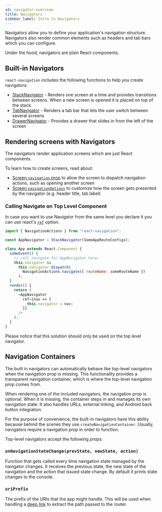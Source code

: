 ```yaml
---
id: navigator-overview
title: Navigators
sidebar_label: Intro to Navigators
---
```


Navigators allow you to define your application's navigation structure. Navigators also render common elements such as headers and tab bars which you can configure.

Under the hood, navigators are plain React components.

## Built-in Navigators

`react-navigation` includes the following functions to help you create navigators:

* [StackNavigator](stack-navigator.md) - Renders one screen at a time and provides transitions between screens. When a new screen is opened it is placed on top of the stack.
* [TabNavigator](tab-navigator.md) - Renders a tab bar that lets the user switch between several screens
* [DrawerNavigator](drawer-navigator.md) - Provides a drawer that slides in from the left of the screen

## Rendering screens with Navigators

The navigators render application screens which are just React components.

To learn how to create screens, read about:

* [Screen `navigation` prop](navigation-prop.md) to allow the screen to dispatch navigation actions, such as opening another screen
* [Screen `navigationOptions`](navigation-options.md) to customize how the screen gets presented by the navigator (e.g. header title, tab label)

### Calling Navigate on Top Level Component

In case you want to use Navigator from the same level you declare it you can use react's [`ref`](https://facebook.github.io/react/docs/refs-and-the-dom.html#the-ref-callback-attribute) option:

```js
import { NavigationActions } from "react-navigation";

const AppNavigator = StackNavigator(SomeAppRouteConfigs);

class App extends React.Component {
  someEvent() {
    // call navigate for AppNavigator here:
    this.navigator &&
      this.navigator.dispatch(
        NavigationActions.navigate({ routeName: someRouteName })
      );
  }
  render() {
    return (
      <AppNavigator
        ref={nav => {
          this.navigator = nav;
        }}
      />
    );
  }
}
```

Please notice that this solution should only be used on the top level navigator.

## Navigation Containers

The built in navigators can automatically behave like top-level navigators when the navigation prop is missing. This functionality provides a transparent navigation container, which is where the top-level navigation prop comes from.

When rendering one of the included navigators, the navigation prop is optional. When it is missing, the container steps in and manages its own navigation state. It also handles URLs, external linking, and Android back button integration.

For the purpose of convenience, the built-in navigators have this ability because behind the scenes they use `createNavigationContainer`. Usually, navigators require a navigation prop in order to function.

Top-level navigators accept the following props:

### `onNavigationStateChange(prevState, newState, action)`

Function that gets called every time navigation state managed by the navigator changes. It receives the previous state, the new state of the navigation and the action that issued state change. By default it prints state changes to the console.

### `uriPrefix`

The prefix of the URIs that the app might handle. This will be used when handling a [deep link](deep-linking.md) to extract the path passed to the router.
